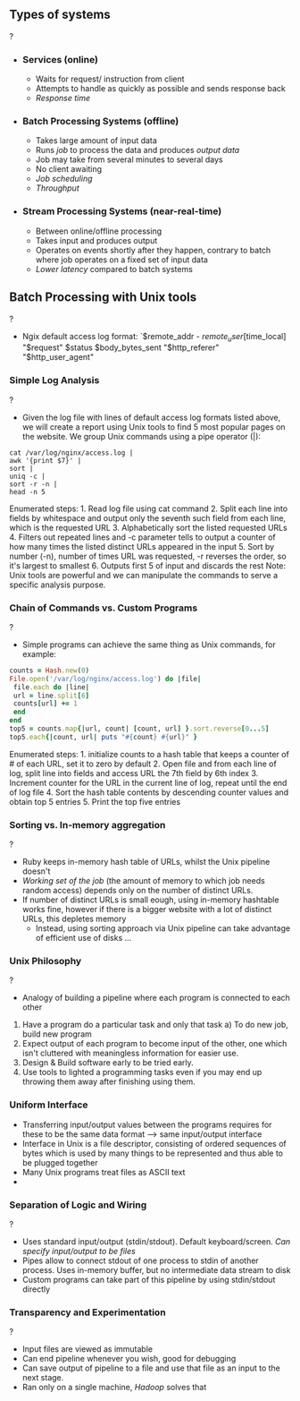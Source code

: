  ## Types of systems
?
- ### Services (online)
	- Waits for request/ instruction from client
	- Attempts to handle as quickly as possible and sends response back
	- *Response time*
- ### Batch Processing Systems (offline)
	- Takes large amount of input data
	- Runs *job* to process the data and produces *output data*
	- Job may take from several minutes to several days
	- No client awaiting
	- *Job scheduling*
	- *Throughput*
- ### Stream Processing Systems (near-real-time)
	- Between online/offline processing
	- Takes input and produces output
	- Operates on events shortly after they happen, contrary to batch where job operates on a fixed set of input data
	- *Lower latency* compared to batch systems
<!--SR:!2025-10-20,28,270-->

## Batch Processing with Unix tools
?
- Ngix default access log format: `$remote_addr - $remote_user [$time_local] "$request" $status $body_bytes_sent "$http_referer" "$http_user_agent"
<!--SR:!2025-09-23,10,274-->

### Simple Log Analysis
?
- Given the log file with lines of default access log formats listed above, we will create a report using Unix tools to find 5 most popular pages on the website. We group Unix commands using a pipe operator (|):
```Unix
cat /var/log/nginx/access.log |
awk '{print $7}' |
sort |
uniq -c |
sort -r -n |
head -n 5
```
Enumerated steps:
	1.  Read log file using cat command
	2. Split each line into fields by whitespace and output only the seventh such field from each line, which is the requested URL
	3. Alphabetically sort the listed requested URLs
	4. Filters out repeated lines and -c parameter tells to output a counter of how many times the listed distinct URLs appeared in the input
	5. Sort by number (-n), number of times URL was requested, -r reverses the order, so it's largest to smallest
	6. Outputs first 5 of input and discards the rest
Note: Unix tools are powerful and we can manipulate the commands to serve a specific analysis purpose.
<!--SR:!2025-10-17,25,274-->

### Chain of Commands vs. Custom Programs
?
- Simple programs can achieve the same thing as Unix commands, for example:
```Ruby
counts = Hash.new(0)
File.open('/var/log/nginx/access.log') do |file|
 file.each do |line|
 url = line.split[6]
 counts[url] += 1
 end
end
top5 = counts.map{|url, count| [count, url] }.sort.reverse[0...5]
top5.each{|count, url| puts "#{count} #{url}" }
```
Enumerated steps:
	1. initialize counts to a hash table that keeps a counter of # of each URL, set it to zero by default
	2. Open file and from each line of log, split line into fields and access URL the 7th field by 6th index
	3. Increment counter for the URL in the current line of log, repeat until the end of log file
	4. Sort the hash table contents by descending counter values and obtain top 5 entries
	5. Print the top five entries
<!--SR:!2025-09-25,11,274-->

### Sorting vs. In-memory aggregation
?
- Ruby keeps in-memory hash table of URLs, whilst the Unix pipeline doesn't
- *Working set of the job* (the amount of memory to which job needs random access) depends only on the number of distinct URLs.
- If number of distinct URLs is small eough, using in-memory hashtable works fine, however if there is a bigger website with a lot of distinct URLs, this depletes memory
	- Instead, using sorting approach via Unix pipeline can take advantage of efficient use of disks
...
<!--SR:!2025-09-26,12,274-->

### Unix Philosophy
?
- Analogy of building a pipeline where each program is connected to each other
1. Have a program do a particular task and only that task
	 a) To do new job, build new program
2. Expect output of each program to become input of the other, one which isn't cluttered with meaningless information for easier use.
3. Design & Build software early to be tried early.
4. Use tools to lighted a programming tasks even if you may end up throwing them away after finishing using them.
<!--SR:!2025-09-29,15,290-->

### Uniform Interface
- Transferring input/output values between the programs requires for these to be the same data format --> same input/output interface
- Interface in Unix is a file descriptor, consisting of ordered sequences of bytes which is used by many things to be represented and thus able to be plugged together
- Many Unix programs treat files as ASCII text
- 


### Separation of Logic and Wiring
?
- Uses standard input/output (stdin/stdout). Default keyboard/screen. *Can specify input/output to be files*
- Pipes allow to connect stdout of one process to stdin of another process. Uses in-memory buffer, but no intermediate data stream to disk
- Custom programs can take part of this pipeline by using stdin/stdout directly
<!--SR:!2025-09-29,15,294-->

### Transparency and Experimentation
?
- Input files are viewed as immutable
- Can end pipeline whenever you wish, good for debugging
- Can save output of pipeline to a file and use that file as an input to the next stage.
- Ran only on a single machine, *Hadoop* solves that
<!--SR:!2025-09-30,16,290-->